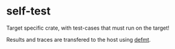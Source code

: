 # self-test

Target specific crate, with test-cases that must run on the target!

Results and traces are transfered to the host using [defmt].

[defmt]: https://ferrous-systems.com/blog/defmt/
